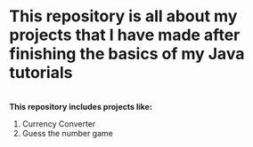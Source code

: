 <h1>This repository is all about my projects that I have made after finishing the basics of my Java tutorials</h1><br>
<b>This repository includes projects like:</b>

<ol type="number">
<li>Currency Converter</li>
<li>Guess the number game</li>
</ol>

